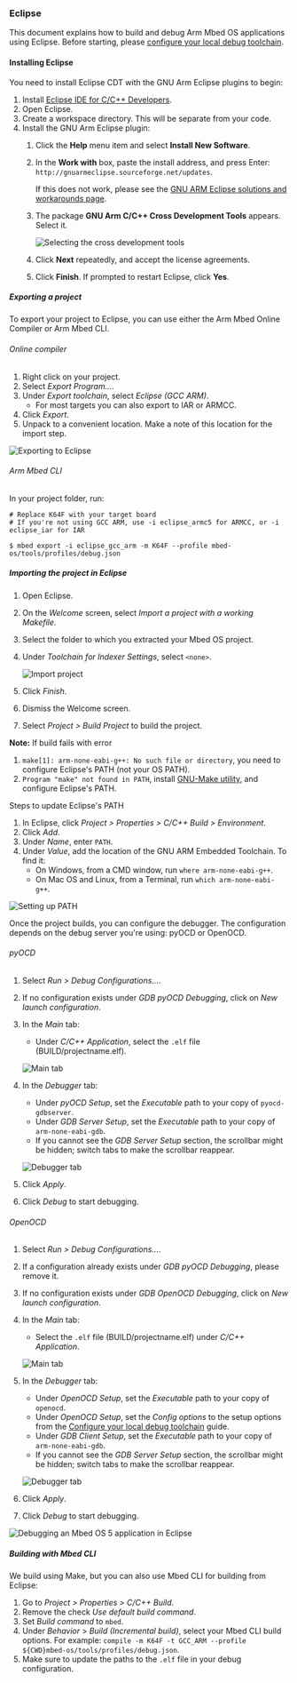 ### Eclipse

This document explains how to build and debug Arm Mbed OS applications using Eclipse. Before starting, please [configure your local debug toolchain](https://os.mbed.com/docs/v5.4/tools/exporting.html#setting-up-a-local-debug-toolchain).

#### Installing Eclipse

You need to install Eclipse CDT with the GNU Arm Eclipse plugins to begin:

1. Install [Eclipse IDE for C/C++ Developers](http://www.eclipse.org/downloads/eclipse-packages/).
1. Open Eclipse.
1. Create a workspace directory. This will be separate from your code.
1. Install the GNU Arm Eclipse plugin:
    1. Click the **Help** menu item and select **Install New Software**.
    1. In the **Work with** box, paste the install address, and press Enter: `http://gnuarmeclipse.sourceforge.net/updates`.

    	If this does not work, please see the [GNU ARM Eclipse solutions and workarounds page](http://gnuarmeclipse.github.io/blog/2016/12/02/plugins-install-issue/).
    1. The package **GNU Arm C/C++ Cross Development Tools** appears. Select it.

        ![Selecting the cross development tools](https://s3-us-west-2.amazonaws.com/mbed-os-docs-images/eclipse2.png)
    1. Click **Next** repeatedly, and accept the license agreements.
    1. Click **Finish**. If prompted to restart Eclipse, click **Yes**.

##### Exporting a project

To export your project to Eclipse, you can use either the Arm Mbed Online Compiler or Arm Mbed CLI.

###### Online compiler

1. Right click on your project.
1. Select *Export Program...*.
1. Under *Export toolchain*, select *Eclipse (GCC ARM)*.
    * For most targets you can also export to IAR or ARMCC.
1. Click *Export*.
1. Unpack to a convenient location. Make a note of this location for the import step.

![Exporting to Eclipse](https://s3-us-west-2.amazonaws.com/mbed-os-docs-images/eclipse1.png)

###### Arm Mbed CLI

In your project folder, run:

```
# Replace K64F with your target board
# If you're not using GCC ARM, use -i eclipse_armc5 for ARMCC, or -i eclipse_iar for IAR

$ mbed export -i eclipse_gcc_arm -m K64F --profile mbed-os/tools/profiles/debug.json
```

##### Importing the project in Eclipse

1. Open Eclipse.
1. On the *Welcome* screen, select *Import a project with a working Makefile*.
1. Select the folder to which you extracted your Mbed OS project.
1. Under *Toolchain for Indexer Settings*, select `<none>`.

    ![Import project](https://s3-us-west-2.amazonaws.com/mbed-os-docs-images/eclipse3.png)
1. Click *Finish*.
1. Dismiss the Welcome screen.
1. Select *Project > Build Project* to build the project.

<span class="notes">**Note:** If build fails with error
1. `make[1]: arm-none-eabi-g++: No such file or directory`, you need to configure Eclipse's PATH (not your OS PATH).
1. `Program "make" not found in PATH`, install [GNU-Make utility](http://gnuwin32.sourceforge.net/packages/make.htm), and configure Eclipse's PATH.

Steps to update Eclipse's PATH
1. In Eclipse, click *Project > Properties > C/C++ Build > Environment*.
1. Click *Add*.
1. Under *Name*, enter `PATH`.
1. Under *Value*, add the location of the GNU ARM Embedded Toolchain. To find it:
    * On Windows, from a CMD window, run `where arm-none-eabi-g++`.
    * On Mac OS and Linux, from a Terminal, run `which arm-none-eabi-g++`.

![Setting up PATH](https://s3-us-west-2.amazonaws.com/mbed-os-docs-images/eclipse4.png)
</span>

Once the project builds, you can configure the debugger. The configuration depends on the debug server you're using: pyOCD or OpenOCD.

###### pyOCD

1. Select *Run > Debug Configurations...*.
1. If no configuration exists under *GDB pyOCD Debugging*, click on *New launch configuration*.
1. In the *Main* tab:
    * Under *C/C++ Application*, select the `.elf` file (BUILD/projectname.elf).

    ![Main tab](https://s3-us-west-2.amazonaws.com/mbed-os-docs-images/eclipse5.png)
1. In the *Debugger* tab:
    * Under *pyOCD Setup*, set the *Executable* path to your copy of `pyocd-gdbserver`.
    * Under *GDB Server Setup*, set the *Executable* path to your copy of `arm-none-eabi-gdb`.
    * If you cannot see the *GDB Server Setup* section, the scrollbar might be hidden; switch tabs to make the scrollbar reappear.

    ![Debugger tab](https://s3-us-west-2.amazonaws.com/mbed-os-docs-images/eclipse6.png)
1. Click *Apply*.
1. Click *Debug* to start debugging.

###### OpenOCD

1. Select *Run > Debug Configurations...*.
1. If a configuration already exists under *GDB pyOCD Debugging*, please remove it.
1. If no configuration exists under *GDB OpenOCD Debugging*, click on *New launch configuration*.
1. In the *Main* tab:
    * Select the `.elf` file (BUILD/projectname.elf) under *C/C++ Application*.

    ![Main tab](https://s3-us-west-2.amazonaws.com/mbed-os-docs-images/eclipse7.png)
1. In the *Debugger* tab:
    * Under *OpenOCD Setup*, set the *Executable* path to your copy of `openocd`.
    * Under *OpenOCD Setup*, set the *Config options* to the setup options from the [Configure your local debug toolchain](toolchain.md) guide.
    *  Under *GDB Client Setup*, set the *Executable* path to your copy of `arm-none-eabi-gdb`.
    * If you cannot see the *GDB Server Setup* section, the scrollbar might be hidden; switch tabs to make the scrollbar reappear.

    ![Debugger tab](https://s3-us-west-2.amazonaws.com/mbed-os-docs-images/eclipse8.png)
1. Click *Apply*.
1. Click *Debug* to start debugging.

![Debugging an Mbed OS 5 application in Eclipse](https://s3-us-west-2.amazonaws.com/mbed-os-docs-images/eclipse9.png)

##### Building with Mbed CLI

We build using Make, but you can also use Mbed CLI for building from Eclipse:

1. Go to *Project > Properties > C/C++ Build*.
1. Remove the check *Use default build command*.
1. Set *Build command* to `mbed`.
1. Under *Behavior* > *Build (Incremental build)*, select your Mbed CLI build options. For example: `compile -m K64F -t GCC_ARM --profile ${CWD}mbed-os/tools/profiles/debug.json`.
1. Make sure to update the paths to the `.elf` file in your debug configuration.
